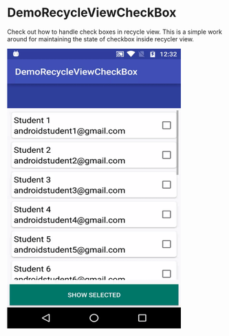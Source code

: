 # DemoRecycleViewCheckBox
Check out how to handle check boxes in recycle view.
This is a simple work around for maintaining the state of checkbox inside recycler view.

<a href="https://github.com/amitrai98/DemoRecycleViewCheckBox">
  <img alt="Managing checkbox in recycle view" style="width:404px;height:650px;" src="https://github.com/amitrai98/DemoRecycleViewCheckBox/blob/master/demo.gif?raw=true" />
</a>

